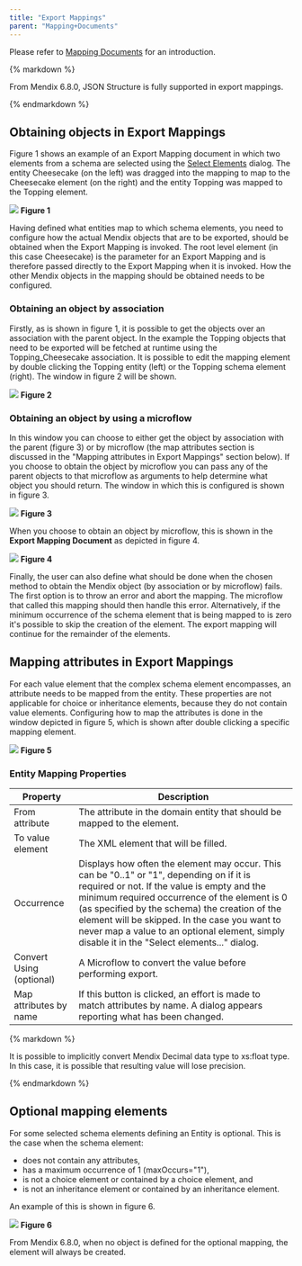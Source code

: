 ```yaml
---
title: "Export Mappings"
parent: "Mapping+Documents"
---
```





Please refer to [Mapping Documents](Mapping+Documents) for an introduction.

<div class="alert alert-info">{% markdown %}

From Mendix 6.8.0, JSON Structure is fully supported in export mappings.

{% endmarkdown %}</div>

## Obtaining objects in Export Mappings

Figure 1 shows an example of an Export Mapping document in which two elements from a schema are selected using the [Select Elements](Select++Elements) dialog. The entity Cheesecake (on the left) was dragged into the mapping to map to the Cheesecake element (on the right) and the entity Topping was mapped to the Topping element.

![](attachments/16713726/16843939.png)
**Figure 1**

Having defined what entities map to which schema elements, you need to configure how the actual Mendix objects that are to be exported, should be obtained when the Export Mapping is invoked. The root level element (in this case Cheesecake) is the parameter for an Export Mapping and is therefore passed directly to the Export Mapping when it is invoked. How the other Mendix objects in the mapping should be obtained needs to be configured.

### Obtaining an object by association

Firstly, as is shown in figure 1, it is possible to get the objects over an association with the parent object. In the example the Topping objects that need to be exported will be fetched at runtime using the Topping_Cheesecake association. It is possible to edit the mapping element by double clicking the Topping entity (left) or the Topping schema element (right). The window in figure 2 will be shown.

![](attachments/16713726/16843938.png)
**Figure 2**

### Obtaining an object by using a microflow

In this window you can choose to either get the object by association with the parent (figure 3) or by microflow (the map attributes section is discussed in the "Mapping attributes in Export Mappings" section below). If you choose to obtain the object by microflow you can pass any of the parent objects to that microflow as arguments to help determine what object you should return. The window in which this is configured is shown in figure 3.

![](attachments/16713726/16843937.png)
**Figure 3**

When you choose to obtain an object by microflow, this is shown in the **Export Mapping Document** as depicted in figure 4.

![](attachments/16713726/16843936.png)
**Figure 4**

Finally, the user can also define what should be done when the chosen method to obtain the Mendix object (by association or by microflow) fails. The first option is to throw an error and abort the mapping. The microflow that called this mapping should then handle this error. Alternatively, if the minimum occurrence of the schema element that is being mapped to is zero it's possible to skip the creation of the element. The export mapping will continue for the remainder of the elements.

## Mapping attributes in Export Mappings

For each value element that the complex schema element encompasses, an attribute needs to be mapped from the entity. These properties are not applicable for choice or inheritance elements, because they do not contain value elements. Configuring how to map the attributes is done in the window depicted in figure 5, which is shown after double clicking a specific mapping element.

![](attachments/16713726/16843935.png)
**Figure 5**

### Entity Mapping Properties

| Property | Description |
| --- | --- |
| From attribute | The attribute in the domain entity that should be mapped to the element. |
| To value element | The XML element that will be filled. |
| Occurrence | Displays how often the element may occur. This can be "0..1" or "1", depending on if it is required or not. If the value is empty and the minimum required occurrence of the element is 0 (as specified by the schema) the creation of the element will be skipped. In the case you want to never map a value to an optional element, simply disable it in the "Select elements..." dialog. |
| Convert Using (optional) | A Microflow to convert the value before performing export. |
| Map attributes by name | If this button is clicked, an effort is made to match attributes by name. A dialog appears reporting what has been changed. |

<div class="alert alert-info">{% markdown %}

It is possible to implicitly convert Mendix Decimal data type to xs:float type. In this case, it is possible that resulting value will lose precision.

{% endmarkdown %}</div>

## Optional mapping elements 

For some selected schema elements defining an Entity is optional. This is the case when the schema element:

*   does not contain any attributes,
*   has a maximum occurrence of 1 (maxOccurs="1"),
*   is not a choice element or contained by a choice element, and 
*   is not an inheritance element or contained by an inheritance element. 

An example of this is shown in figure 6.

![](attachments/16713726/16843934.png) 
**Figure 6**

From Mendix 6.8.0, when no object is defined for the optional mapping, the element will always be created.
